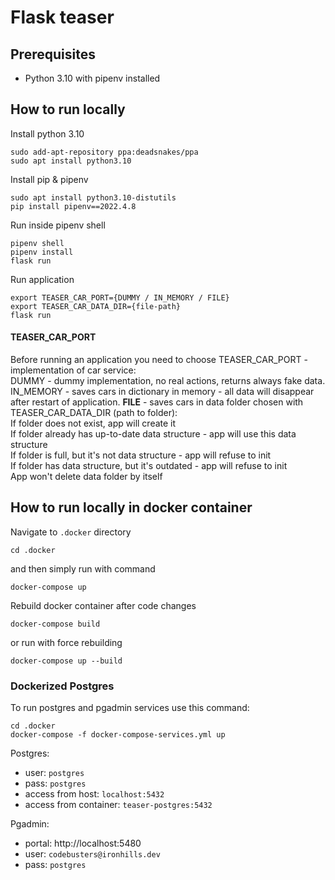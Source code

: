 # Flask teaser

## Prerequisites
* Python 3.10 with pipenv installed

## How to run locally

Install python 3.10
```
sudo add-apt-repository ppa:deadsnakes/ppa
sudo apt install python3.10
```

Install pip & pipenv
```
sudo apt install python3.10-distutils
pip install pipenv==2022.4.8
```

Run inside pipenv shell
```
pipenv shell
pipenv install
flask run
```

Run application
```
export TEASER_CAR_PORT={DUMMY / IN_MEMORY / FILE}
export TEASER_CAR_DATA_DIR={file-path}
flask run
```

#### TEASER_CAR_PORT
Before running an application you need to choose TEASER_CAR_PORT - implementation of car service:\
DUMMY - dummy implementation, no real actions, returns always fake data.\
IN_MEMORY - saves cars in dictionary in memory - all data will disappear after restart of application.
**FILE** - saves cars in data folder chosen with TEASER_CAR_DATA_DIR (path to folder):\
If folder does not exist, app will create it\
If folder already has up-to-date data structure - app will use this data structure\
If folder is full, but it's not data structure - app will refuse to init\
If folder has data structure, but it's outdated - app will refuse to init\
App won't delete data folder by itself


## How to run locally in docker container

Navigate to `.docker` directory
```
cd .docker
```

and then simply run with command
```
docker-compose up
```

Rebuild docker container after code changes
```
docker-compose build
```

or run with force rebuilding
```
docker-compose up --build
```

### Dockerized Postgres

To run postgres and pgadmin services use this command:
```
cd .docker
docker-compose -f docker-compose-services.yml up
```

Postgres:
- user: `postgres`
- pass: `postgres` 
- access from host: `localhost:5432` 
- access from container: `teaser-postgres:5432`

Pgadmin:
- portal: http://localhost:5480
- user: `codebusters@ironhills.dev`
- pass: `postgres`
